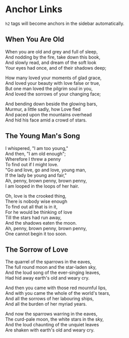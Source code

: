 # Anchor Links

`h2` tags will become anchors in the sidebar automatically.

## When You Are Old

When you are old and grey and full of sleep,  
And nodding by the fire, take down this book,  
And slowly read, and dream of the soft look  
Your eyes had once, and of their shadows deep;

How many loved your moments of glad grace,  
And loved your beauty with love false or true,  
But one man loved the pilgrim soul in you,  
And loved the sorrows of your changing face;

And bending down beside the glowing bars,  
Murmur, a little sadly, how Love fled  
And paced upon the mountains overhead  
And hid his face amid a crowd of stars.

## The Young Man's Song

I whispered, "I am too young,"  
And then, "I am old enough";  
Wherefore I threw a penny  
To find out if I might love.  
"Go and love, go and love, young man,  
If the lady be young and fair,"  
Ah, penny, brown penny, brown penny,  
I am looped in the loops of her hair.  

Oh, love is the crooked thing,  
There is nobody wise enough  
To find out all that is in it,  
For he would be thinking of love  
Till the stars had run away,  
And the shadows eaten the moon.  
Ah, penny, brown penny, brown penny,  
One cannot begin it too soon.  

## The Sorrow of Love

The quarrel of the sparrows in the eaves,  
The full round moon and the star-laden sky,  
And the loud song of the ever-singing leaves,  
Had hid away earth's old and weary cry.  
  
And then you came with those red mournful lips,  
And with you came the whole of the world's tears,  
And all the sorrows of her labouring ships,  
And all the burden of her myriad years.  
  
And now the sparrows warring in the eaves,  
The curd-pale moon, the white stars in the sky,  
And the loud chaunting of the unquiet leaves  
Are shaken with earth's old and weary cry.  
